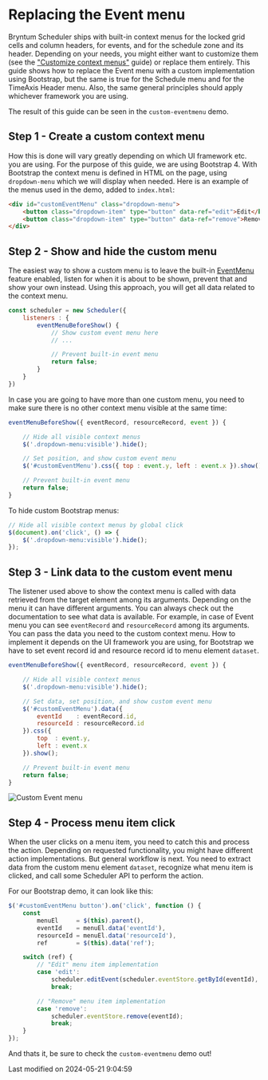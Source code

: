 # Replacing the Event menu

Bryntum Scheduler ships with built-in context menus for the locked grid cells and column headers, for events, and for
the schedule zone and its header. Depending on your needs, you might either want to customize them
(see the ["Customize context menus"](#Scheduler/guides/customization/contextmenu.md) guide) or replace them entirely.
This guide shows how to replace the Event menu with a custom implementation using Bootstrap, but the same is true for
the Schedule menu and for the TimeAxis Header menu. Also, the same general principles should apply whichever framework you are using.

The result of this guide can be seen in the `custom-eventmenu` demo.

## Step 1 - Create a custom context menu

How this is done will vary greatly depending on which UI framework etc. you are using. For the purpose of this guide, we
are using Bootstrap 4. With Bootstrap the context menu is defined in HTML on the page, using `dropdown-menu`
which we will display when needed. Here is an example of the menus used in the demo, added to `index.html`:

```html
<div id="customEventMenu" class="dropdown-menu">
	<button class="dropdown-item" type="button" data-ref="edit">Edit</button>
	<button class="dropdown-item" type="button" data-ref="remove">Remove</button>
</div>
```

## Step 2 - Show and hide the custom menu

The easiest way to show a custom menu is to leave the built-in [EventMenu](#Scheduler/feature/EventMenu) feature enabled,
listen for when it is about to be shown, prevent that and show your own instead. Using this approach,
you will get all data related to the context menu.

```javascript
const scheduler = new Scheduler({
    listeners : {
        eventMenuBeforeShow() {
            // Show custom event menu here
            // ...

            // Prevent built-in event menu
            return false;
        }
    }
})
```

In case you are going to have more than one custom menu, you need to make sure there is no other context menu visible at the same time:

```javascript
eventMenuBeforeShow({ eventRecord, resourceRecord, event }) {

    // Hide all visible context menus
    $('.dropdown-menu:visible').hide();

    // Set position, and show custom event menu
    $('#customEventMenu').css({ top : event.y, left : event.x }).show();

    // Prevent built-in event menu
    return false;
}
```

To hide custom Bootstrap menus:

```javascript
// Hide all visible context menus by global click
$(document).on('click', () => {
    $('.dropdown-menu:visible').hide();
});
```

## Step 3 - Link data to the custom event menu

The listener used above to show the context menu is called with data retrieved from the target element among its arguments.
Depending on the menu it can have different arguments. You can always check out the documentation to see what data is available.
For example, in case of Event menu you can see `eventRecord` and `resourceRecord` among its arguments.
You can pass the data you need to the custom context menu. How to implement it depends on the UI framework
you are using, for Bootstrap we have to set event record id and resource record id to menu element `dataset`.

```javascript
eventMenuBeforeShow({ eventRecord, resourceRecord, event }) {

    // Hide all visible context menus
    $('.dropdown-menu:visible').hide();

    // Set data, set position, and show custom event menu
    $('#customEventMenu').data({
        eventId    : eventRecord.id,
        resourceId : resourceRecord.id
    }).css({
        top  : event.y,
        left : event.x
    }).show();

    // Prevent built-in event menu
    return false;
}
```

<img src="Scheduler/custom-event-menu.png" alt="Custom Event menu"/>

## Step 4 - Process menu item click

When the user clicks on a menu item, you need to catch this and process the action. Depending on requested functionality,
you might have different action implementations. But general workflow is next. You need to extract data from the custom
menu element `dataset`, recognize what menu item is clicked, and call some Scheduler API to perform the action.

For our Bootstrap demo, it can look like this:

```javascript
$('#customEventMenu button').on('click', function () {
    const
        menuEl     = $(this).parent(),
        eventId    = menuEl.data('eventId'),
        resourceId = menuEl.data('resourceId'),
        ref        = $(this).data('ref');

    switch (ref) {
        // "Edit" menu item implementation
        case 'edit':
            scheduler.editEvent(scheduler.eventStore.getById(eventId), scheduler.resourceStore.getById(resourceId));
            break;

        // "Remove" menu item implementation
        case 'remove':
            scheduler.eventStore.remove(eventId);
            break;
    }
});
```

And thats it, be sure to check the `custom-eventmenu` demo out!


<p class="last-modified">Last modified on 2024-05-21 9:04:59</p>